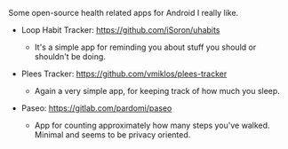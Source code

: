 Some open-source health related apps for Android I really like.

* Loop Habit Tracker: https://github.com/iSoron/uhabits
  * It's a simple app for reminding you about stuff you should or shouldn't be doing.

* Plees Tracker: https://github.com/vmiklos/plees-tracker
  * Again a very simple app, for keeping track of how much you sleep.

* Paseo: https://gitlab.com/pardomi/paseo
  * App for counting approximately how many steps you've walked. Minimal and seems to be privacy oriented.
